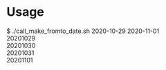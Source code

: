 # Usage
$ ./call_make_fromto_date.sh 2020-10-29 2020-11-01  
20201029  
20201030  
20201031  
20201101  

